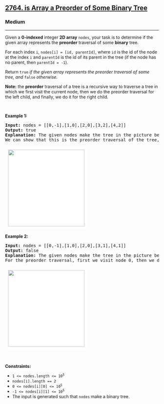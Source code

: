<h2><a href="https://leetcode.com/problems/is-array-a-preorder-of-some-binary-tree/">2764. is Array a Preorder of Some ‌Binary Tree</a></h2><h3>Medium</h3><hr><div><p>Given a <strong>0-indexed</strong> integer <strong>2D array</strong> <code>nodes</code>, your task is to determine if the given array represents the <strong>preorder</strong> traversal of some <strong>binary</strong> tree.</p>

<p>For each index <code>i</code>, <code>nodes[i] = [id, parentId]</code>, where <code>id</code> is the id of the node at the index <code>i</code> and <code>parentId</code> is the id of its parent in the tree (if the node has no parent, then <code>parentId = -1</code>).</p>

<p>Return <code>true</code> <em>if the given array&nbsp;</em><em>represents the preorder traversal of some tree, and</em> <code>false</code> <em>otherwise.</em></p>

<p><strong>Note:</strong> the <strong>preorder</strong> traversal of a tree is a recursive way to traverse a tree in which we first visit the current node, then we do the preorder traversal for the left child, and finally, we do it for the right child.</p>

<p>&nbsp;</p>
<p><strong class="example">Example 1:</strong></p>

<pre><strong>Input:</strong> nodes = [[0,-1],[1,0],[2,0],[3,2],[4,2]]
<strong>Output:</strong> true
<strong>Explanation:</strong> The given nodes make the tree in the picture below.
We can show that this is the preorder traversal of the tree, first we visit node 0, then we do the preorder traversal of the right child which is [1], then we do the preorder traversal of the left child which is [2,3,4].
</pre>

<p><img alt="" src="https://assets.leetcode.com/uploads/2023/07/04/1.png" style="padding: 10px; background: #fff; border-radius: .5rem; width: 250px; height: 251px;"></p>

<p><strong class="example">Example 2:</strong></p>

<pre><strong>Input:</strong> nodes = [[0,-1],[1,0],[2,0],[3,1],[4,1]]
<strong>Output:</strong> false
<strong>Explanation:</strong> The given nodes make the tree in the picture below.
For the preorder traversal, first we visit node 0, then we do the preorder traversal of the right child which is [1,3,4], but we can see that in the given order, 2 comes between 1 and 3, so, it's not the preorder traversal of the tree.
</pre>

<p><img alt="" src="https://assets.leetcode.com/uploads/2023/07/04/2.png" style="padding: 10px; background: #fff; border-radius: .5rem; width: 250px; height: 251px;"></p>

<p>&nbsp;</p>
<p><strong>Constraints:</strong></p>

<ul>
	<li><code>1 &lt;= nodes.length &lt;= 10<sup>5</sup></code></li>
	<li><code>nodes[i].length == 2</code></li>
	<li><code>0 &lt;= nodes[i][0] &lt;= 10<sup>5</sup></code></li>
	<li><code>-1 &lt;= nodes[i][1] &lt;= 10<sup>5</sup></code></li>
	<li>The input is generated such that <code>nodes</code> make a binary tree.</li>
</ul>
</div>